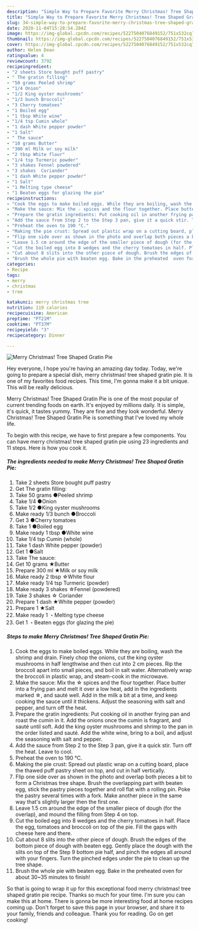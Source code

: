 ```yaml
---
description: "Simple Way to Prepare Favorite Merry Christmas! Tree Shaped Gratin Pie"
title: "Simple Way to Prepare Favorite Merry Christmas! Tree Shaped Gratin Pie"
slug: 34-simple-way-to-prepare-favorite-merry-christmas-tree-shaped-gratin-pie
date: 2020-11-04T15:28:54.204Z
image: https://img-global.cpcdn.com/recipes/5227504076849152/751x532cq70/merry-christmas-tree-shaped-gratin-pie-recipe-main-photo.jpg
thumbnail: https://img-global.cpcdn.com/recipes/5227504076849152/751x532cq70/merry-christmas-tree-shaped-gratin-pie-recipe-main-photo.jpg
cover: https://img-global.cpcdn.com/recipes/5227504076849152/751x532cq70/merry-christmas-tree-shaped-gratin-pie-recipe-main-photo.jpg
author: Helen Dean
ratingvalue: 4
reviewcount: 3792
recipeingredient:
- "2 sheets Store bought puff pastry"
- " The gratin filling"
- "50 grams Peeled shrimp"
- "1/4 Onion"
- "1/2 King oyster mushrooms"
- "1/3 bunch Broccoli"
- "3 Cherry tomatoes"
- "1 Boiled egg"
- "1 tbsp White wine"
- "1/4 tsp Cumin whole"
- "1 dash White pepper powder"
- "1 Salt"
- " The sauce"
- "10 grams Butter"
- "300 ml Milk or soy milk"
- "2 tbsp White flour"
- "1/4 tsp Turmeric powder"
- "3 shakes Fennel powdered"
- "3 shakes  Coriander"
- "1 dash White pepper powder"
- "1 Salt"
- "1 Melting type cheese"
- "1 Beaten eggs for glazing the pie"
recipeinstructions:
- "Cook the eggs to make boiled eggs. While they are boiling, wash the shrimp and drain. Finely chop the onions, cut the king oyster mushrooms in half lengthwise and then cut into 2 cm pieces. Rip the broccoli apart into small pieces, and boil in salt water. Alternatively wrap the broccoli in plastic wrap, and steam-cook in the microwave."
- "Make the sauce: Mix the ☆ spices and the flour together. Place butter into a frying pan and melt it over a low heat, add in the ingredients marked ☆, and sauté well. Add in the milk a bit at a time, and keep cooking the sauce until it thickens. Adjust the seasoning with salt and pepper, and turn off the heat."
- "Prepare the gratin ingredients: Put cooking oil in another frying pan and roast the cumin in it. Add the onions once the cumin is fragrant,  and sauté until soft.  Add the king oyster mushrooms and shrimp to the pan in the order listed and sauté. Add the white wine, bring to a boil, and adjust the seasoning with salt and pepper."
- "Add the sauce from Step 2 to the Step 3 pan, give it a quick stir. Turn off the heat. Leave to cool."
- "Preheat the oven to 190 °C."
- "Making the pie crust: Spread out plastic wrap on a cutting board, place the thawed puff pastry sheet on top, and cut in half vertically."
- "Flip one side over as shown in the photo and overlap both pieces a bit to form a Christmas tree shape.  Brush the overlapping part with beaten egg, stick the pastry pieces together and roll flat with a rolling pin. Poke the pastry several times with a fork. Make another piece in the same way that&#39;s slightly larger then the first one."
- "Leave 1.5 cm around the edge of the smaller piece of dough (for the overlap), and mound the filling from Step 4 on top."
- "Cut the boiled egg into 8 wedges and the cherry tomatoes in half. Place the egg, tomatoes and broccoli on top of the pie. Fill the gaps with cheese here and there."
- "Cut about 8 slits into the other piece of dough. Brush the edges of the bottom piece of dough with beaten egg. Gently place the dough with the slits on top of the Step 9 bottom pie half, and pinch the edges all around with your fingers. Turn the pinched edges under the pie to clean up the tree shape."
- "Brush the whole pie with beaten egg. Bake in the preheated  oven for about 30~35 minutes to finish!"
categories:
- Recipe
tags:
- merry
- christmas
- tree

katakunci: merry christmas tree 
nutrition: 119 calories
recipecuisine: American
preptime: "PT21M"
cooktime: "PT37M"
recipeyield: "3"
recipecategory: Dinner

---
```



![Merry Christmas! Tree Shaped Gratin Pie](https://img-global.cpcdn.com/recipes/5227504076849152/751x532cq70/merry-christmas-tree-shaped-gratin-pie-recipe-main-photo.jpg)

Hey everyone, I hope you're having an amazing day today. Today, we're going to prepare a special dish, merry christmas! tree shaped gratin pie. It is one of my favorites food recipes. This time, I'm gonna make it a bit unique. This will be really delicious.

Merry Christmas! Tree Shaped Gratin Pie is one of the most popular of current trending foods on earth. It's enjoyed by millions daily. It is simple, it's quick, it tastes yummy. They are fine and they look wonderful. Merry Christmas! Tree Shaped Gratin Pie is something that I've loved my whole life.




To begin with this recipe, we have to first prepare a few components. You can have merry christmas! tree shaped gratin pie using 23 ingredients and 11 steps. Here is how you cook it.

<!--inarticleads1-->

##### The ingredients needed to make Merry Christmas! Tree Shaped Gratin Pie:

1. Take 2 sheets Store bought puff pastry
1. Get  The gratin filling:
1. Take 50 grams ●Peeled shrimp
1. Take 1/4 ●Onion
1. Take 1/2 ●King oyster mushrooms
1. Make ready 1/3 bunch ●Broccoli
1. Get 3 ●Cherry tomatoes
1. Take 1 ●Boiled egg
1. Make ready 1 tbsp ●White wine
1. Take 1/4 tsp Cumin (whole)
1. Take 1 dash White pepper (powder)
1. Get 1 ●Salt
1. Take  The sauce:
1. Get 10 grams ★Butter
1. Prepare 300 ml ★Milk or soy milk
1. Make ready 2 tbsp ☆White flour
1. Make ready 1/4 tsp Turmeric (powder)
1. Make ready 3 shakes ☆Fennel (powdered)
1. Take 3 shakes ☆ Coriander
1. Prepare 1 dash ★White pepper (powder)
1. Prepare 1 ★Salt
1. Make ready 1 ・Melting type cheese
1. Get 1 ・Beaten eggs (for glazing the pie)




<!--inarticleads2-->

##### Steps to make Merry Christmas! Tree Shaped Gratin Pie:

1. Cook the eggs to make boiled eggs. While they are boiling, wash the shrimp and drain. Finely chop the onions, cut the king oyster mushrooms in half lengthwise and then cut into 2 cm pieces. Rip the broccoli apart into small pieces, and boil in salt water. Alternatively wrap the broccoli in plastic wrap, and steam-cook in the microwave.
1. Make the sauce: Mix the ☆ spices and the flour together. Place butter into a frying pan and melt it over a low heat, add in the ingredients marked ☆, and sauté well. Add in the milk a bit at a time, and keep cooking the sauce until it thickens. Adjust the seasoning with salt and pepper, and turn off the heat.
1. Prepare the gratin ingredients: Put cooking oil in another frying pan and roast the cumin in it. Add the onions once the cumin is fragrant,  and sauté until soft.  Add the king oyster mushrooms and shrimp to the pan in the order listed and sauté. Add the white wine, bring to a boil, and adjust the seasoning with salt and pepper.
1. Add the sauce from Step 2 to the Step 3 pan, give it a quick stir. Turn off the heat. Leave to cool.
1. Preheat the oven to 190 °C.
1. Making the pie crust: Spread out plastic wrap on a cutting board, place the thawed puff pastry sheet on top, and cut in half vertically.
1. Flip one side over as shown in the photo and overlap both pieces a bit to form a Christmas tree shape.  Brush the overlapping part with beaten egg, stick the pastry pieces together and roll flat with a rolling pin. Poke the pastry several times with a fork. Make another piece in the same way that&#39;s slightly larger then the first one.
1. Leave 1.5 cm around the edge of the smaller piece of dough (for the overlap), and mound the filling from Step 4 on top.
1. Cut the boiled egg into 8 wedges and the cherry tomatoes in half. Place the egg, tomatoes and broccoli on top of the pie. Fill the gaps with cheese here and there.
1. Cut about 8 slits into the other piece of dough. Brush the edges of the bottom piece of dough with beaten egg. Gently place the dough with the slits on top of the Step 9 bottom pie half, and pinch the edges all around with your fingers. Turn the pinched edges under the pie to clean up the tree shape.
1. Brush the whole pie with beaten egg. Bake in the preheated  oven for about 30~35 minutes to finish!




So that is going to wrap it up for this exceptional food merry christmas! tree shaped gratin pie recipe. Thanks so much for your time. I'm sure you can make this at home. There is gonna be more interesting food at home recipes coming up. Don't forget to save this page in your browser, and share it to your family, friends and colleague. Thank you for reading. Go on get cooking!
